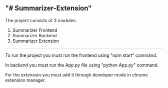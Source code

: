 "# Summarizer-Extension" 
----------------------------------
The project consists of 3 modules:
1. Summarizer Frontend
2. Summarizer Backend
3. Summarizer Extension
----------------------------------
To run the project you must run the frontend using "npm start" command.

In backend you must run the App.py file using "python App.py" command.

For the extension you must add it through developer mode in chrome extension manager.
